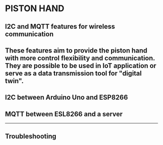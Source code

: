# PISTON HAND 
## I2C and MQTT features for wireless communication 
These features aim to provide the piston hand with more control flexibility and 
communication. They are possible to be used in IoT application or serve as a data 
transmission tool for "digital twin". 
---

## I2C between Arduino Uno and ESP8266


## MQTT between ESL8266 and a server


---
## Troubleshooting





